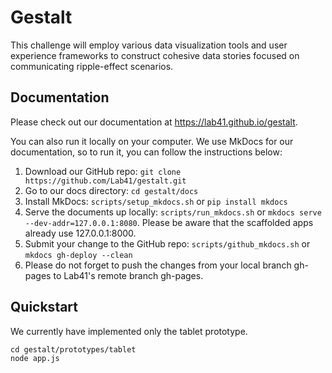 # Gestalt
This challenge will employ various data visualization tools and user experience frameworks to construct cohesive data stories focused on communicating ripple-effect scenarios.

## Documentation

Please check out our documentation at https://lab41.github.io/gestalt.

You can also run it locally on your computer. We use MkDocs for our documentation, so to run it, you can follow the instructions below: 
  1. Download our GitHub repo: `git clone https://github.com/Lab41/gestalt.git`
  2. Go to our docs directory: `cd gestalt/docs`
  3. Install MkDocs: `scripts/setup_mkdocs.sh` or `pip install mkdocs`
  4. Serve the documents up locally: `scripts/run_mkdocs.sh` or `mkdocs serve --dev-addr=127.0.0.1:8080`. 
     Please be aware that the scaffolded apps already use 127.0.0.1:8000.
  5. Submit your change to the GitHub repo: `scripts/github_mkdocs.sh` or `mkdocs gh-deploy --clean`
  6. Please do not forget to push the changes from your local branch gh-pages to Lab41's remote branch gh-pages.

## Quickstart

We currently have implemented only the tablet prototype. 

```
cd gestalt/prototypes/tablet
node app.js
```
